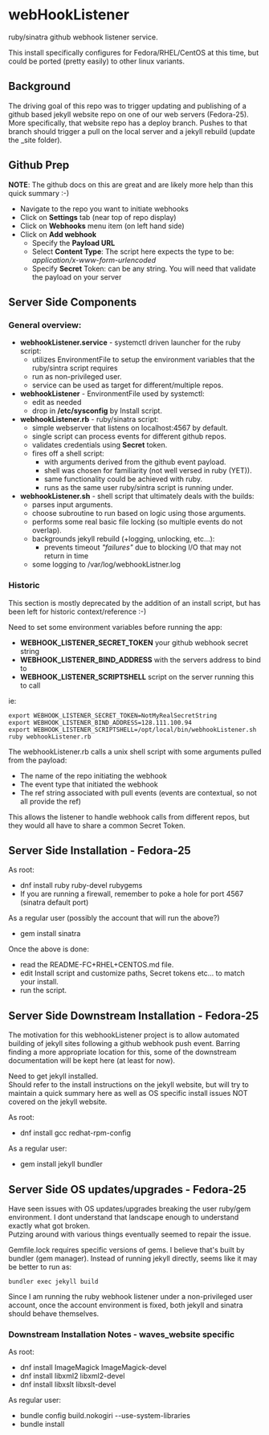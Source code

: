 # webHookListener
ruby/sinatra github webhook listener service.

This install specifically configures for Fedora/RHEL/CentOS at this time, but
could be ported (pretty easily) to other linux variants.

## Background
The driving goal of this repo was to trigger updating and publishing of a github
based jekyll website repo on one of our web servers (Fedora-25).  More specifically,
that website repo has a deploy branch.  Pushes to that branch should trigger a pull
on the local server and a jekyll rebuild (update the _site folder).

## Github Prep
**NOTE**: The github docs on this are great and are likely more help than this quick summary :-)
+ Navigate to the repo you want to initiate webhooks
+ Click on **Settings** tab (near top of repo display)
+ Click on **Webhooks** menu item (on left hand side)
+ Click on **Add webhook**
  + Specify the **Payload URL**
  + Select **Content Type**: The script here expects the type to be: _application/x-www-form-urlencoded_
  + Specify **Secret** Token: can be any string.  You will need that validate the payload on your server

## Server Side Components
### General overview:
+ **webhookListener.service** - systemctl driven launcher for the ruby script:
  + utilizes EnvironmentFile to setup the environment variables that the ruby/sintra script requires
  + run as non-privileged user.
  + service can be used as target for different/multiple repos.
+ **webhookListener** - EnvironmentFile used by systemctl:
  + edit as needed
  + drop in **/etc/sysconfig** by Install script.
+ **webhookListener.rb** - ruby/sinatra script:
  + simple webserver that listens on localhost:4567 by default.
  + single script can process events for different github repos.
  + validates credentials using **Secret** token.
  + fires off a shell script:
    + with arguments derived from the github event payload.
    + shell was chosen for familiarity (not well versed in ruby (YET)).  
    + same functionality could be achieved with ruby.
    + runs as the same user ruby/sintra script is running under.
+ **webhookListener.sh** - shell script that ultimately deals with the builds:
  + parses input arguments.
  + choose subroutine to run based on logic using those arguments.
  + performs some real basic file locking (so multiple events do not overlap).
  + backgrounds jekyll rebuild (+logging, unlocking, etc...):
    + prevents timeout *"failures"* due to blocking I/O that may not return in time
  + some logging to /var/log/webhookListner.log

### Historic
This section is mostly deprecated by the addition of an install script, but has
been left for historic context/reference :-)

Need to set some environment variables before running the app:

+ **WEBHOOK_LISTENER_SECRET_TOKEN** your github webhook secret string
+ **WEBHOOK_LISTENER_BIND_ADDRESS** with the servers address to bind to
+ **WEBHOOK_LISTENER_SCRIPTSHELL** script on the server running this to call

ie:
```
export WEBHOOK_LISTENER_SECRET_TOKEN=NotMyRealSecretString
export WEBHOOK_LISTENER_BIND_ADDRESS=128.111.100.94
export WEBHOOK_LISTENER_SCRIPTSHELL=/opt/local/bin/webhookListener.sh
ruby webhookListener.rb
```

The webhookListener.rb calls a unix shell script with some arguments pulled from the payload:
+ The name of the repo initiating the webhook
+ The event type that initiated the webhook
+ The ref string associated with pull events (events are contextual, so not all provide the ref)

This allows the listener to handle webhook calls from different repos, but they would all have to share a common Secret Token.

## Server Side Installation - Fedora-25
As root:
+ dnf install ruby ruby-devel rubygems
+ If you are running a firewall, remember to poke a hole for port 4567 (sinatra default port)

As a regular user (possibly the account that will run the above?)
+ gem install sinatra

Once the above is done:
+ read the README-FC+RHEL+CENTOS.md file.
+ edit Install script and customize paths, Secret tokens etc... to match your install.
+ run the script.

## Server Side Downstream Installation - Fedora-25
The motivation for this webhookListener project is to allow automated building of jekyll sites following a github webhook push event.
Barring finding a more appropriate location for this, some of the downstream documentation will be kept here (at least for now).

Need to get jekyll installed.  
Should refer to the install instructions on the jekyll website, but will try to maintain a quick
summary here as well as OS specific install issues NOT covered on the jekyll website.

As root:
+ dnf install gcc redhat-rpm-config

As a regular user:
+ gem install jekyll bundler

## Server Side OS updates/upgrades - Fedora-25
Have seen issues with OS updates/upgrades breaking the user ruby/gem environment.
I dont understand that landscape enough to understand exactly what got broken.  
Putzing around with various things eventually seemed to repair the issue.

Gemfile.lock requires specific versions of gems.  I believe that's built by bundler (gem manager).
Instead of running jekyll directly, seems like it may be better to run as:
```
bundler exec jekyll build
```
Since I am running the ruby webhook listener under a non-privileged user account, once the account environment is fixed, both jekyll and sinatra should behave themselves.

### Downstream Installation Notes - waves_website specific
As root:
+ dnf install ImageMagick ImageMagick-devel
+ dnf install libxml2 libxml2-devel
+ dnf install libxslt libxslt-devel

As regular user:
+ bundle config build.nokogiri --use-system-libraries
+ bundle install
